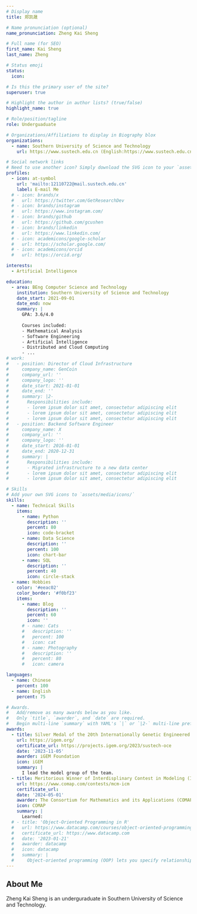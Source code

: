 ```yaml
---
# Display name
title: 郑凯晟

# Name pronunciation (optional)
name_pronunciation: Zheng Kai Sheng

# Full name (for SEO)
first_name: Kai Sheng
last_name: Zheng

# Status emoji
status:
  icon: 

# Is this the primary user of the site?
superuser: true

# Highlight the author in author lists? (true/false)
highlight_name: true

# Role/position/tagline
role: Underguaduate

# Organizations/Affiliations to display in Biography blox
organizations:
  - name: Southern University of Science and Technology
    url: https://www.sustech.edu.cn (English:https://www.sustech.edu.cn/en/)

# Social network links
# Need to use another icon? Simply download the SVG icon to your `assets/media/icons/` folder.
profiles:
  - icon: at-symbol
    url: 'mailto:12110722@mail.sustech.edu.cn'
    label: E-mail Me
  # - icon: brands/x
  #   url: https://twitter.com/GetResearchDev
  # - icon: brands/instagram
  #   url: https://www.instagram.com/
  # - icon: brands/github
  #   url: https://github.com/gcushen
  # - icon: brands/linkedin
  #   url: https://www.linkedin.com/
  # - icon: academicons/google-scholar
  #   url: https://scholar.google.com/
  # - icon: academicons/orcid
  #   url: https://orcid.org/

interests:
  - Artificial Intelligence

education:
  - area: BEng Computer Science and Technology
    institution: Southern University of Science and Technology
    date_start: 2021-09-01
    date_end: now
    summary: |
      GPA: 3.6/4.0
      
      Courses included:
      - Mathematical Analysis
      - Software Engineering
      - Artificial Intelligence
      - Distributed and Cloud Computing
      - ...
# work:
#   - position: Director of Cloud Infrastructure
#     company_name: GenCoin
#     company_url: ''
#     company_logo: ''
#     date_start: 2021-01-01
#     date_end: ''
#     summary: |2-
#       Responsibilities include:
#       - lorem ipsum dolor sit amet, consectetur adipiscing elit
#       - lorem ipsum dolor sit amet, consectetur adipiscing elit
#       - lorem ipsum dolor sit amet, consectetur adipiscing elit
#   - position: Backend Software Engineer
#     company_name: X
#     company_url: ''
#     company_logo: ''
#     date_start: 2016-01-01
#     date_end: 2020-12-31
#     summary: |
#       Responsibilities include:
#       - Migrated infrastructure to a new data center
#       - lorem ipsum dolor sit amet, consectetur adipiscing elit
#       - lorem ipsum dolor sit amet, consectetur adipiscing elit

# Skills
# Add your own SVG icons to `assets/media/icons/`
skills:
  - name: Technical Skills
    items:
      - name: Python
        description: ''
        percent: 80
        icon: code-bracket
      - name: Data Science
        description: ''
        percent: 100
        icon: chart-bar
      - name: SQL
        description: ''
        percent: 40
        icon: circle-stack
  - name: Hobbies
    color: '#eeac02'
    color_border: '#f0bf23'
    items:
      - name: Blog
        description: ''
        percent: 60
        icon: ''
      # - name: Cats
      #   description: ''
      #   percent: 100
      #   icon: cat
      # - name: Photography
      #   description: ''
      #   percent: 80
      #   icon: camera

languages:
  - name: Chinese
    percent: 100
  - name: English
    percent: 75

# Awards.
#   Add/remove as many awards below as you like.
#   Only `title`, `awarder`, and `date` are required.
#   Begin multi-line `summary` with YAML's `|` or `|2-` multi-line prefix and indent 2 spaces below.
awards:
  - title: Silver Medal of the 20th Internationally Genetic Engineered Machine (iGEM) Competition
    url: https://igem.org/
    certificate_url: https://projects.igem.org/2023/sustech-oce
    date: '2023-11-05'
    awarder: iGEM Foundation
    icon: iGEM
    summary: |
      I lead the model group of the team.
  - title: Meritorious Winner of Interdisplinary Contest in Modeling (ICM)
    url: https://www.comap.com/contests/mcm-icm
    certificate_url: 
    date: '2024-05-01'
    awarder: The Consortium for Mathematics and its Applications (COMAP)
    icon: COMAP
    summary: |
      Learned:
  # - title: 'Object-Oriented Programming in R'
  #   url: https://www.datacamp.com/courses/object-oriented-programming-with-s3-and-r6-in-r
  #   certificate_url: https://www.datacamp.com
  #   date: '2023-01-21'
  #   awarder: datacamp
  #   icon: datacamp
  #   summary: |
  #     Object-oriented programming (OOP) lets you specify relationships between functions and the objects that they can act on, helping you manage complexity in your code. This is an intermediate level course, providing an introduction to OOP, using the S3 and R6 systems. S3 is a great day-to-day R programming tool that simplifies some of the functions that you write. R6 is especially useful for industry-specific analyses, working with web APIs, and building GUIs.
---
```


## About Me

Zheng Kai Sheng is an underguraduate in Southern University of Science and Technology.
<!-- His research interests include distributed robotics, mobile computing and programmable matter. She leads the Robotic Neurobiology group, which develops self-reconfiguring robots, systems of self-organizing robots, and mobile sensor networks. -->
